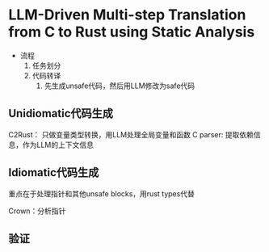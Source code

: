 # LLM-Driven Multi-step Translation from C to Rust using Static Analysis


- 流程
	1. 任务划分
	2. 代码转译
		1. 先生成unsafe代码，然后用LLM修改为safe代码



## Unidiomatic代码生成

C2Rust： 只做变量类型转换，用LLM处理全局变量和函数
C parser: 提取依赖信息，作为LLM的上下文信息



## Idiomatic代码生成

重点在于处理指针和其他unsafe blocks，用rust types代替

Crown：分析指针


## 验证

